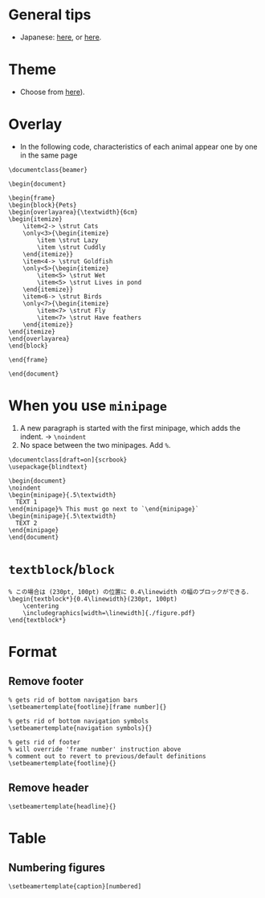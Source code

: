 # General tips
* Japanese: [here](http://neurodynamics.jp/etc/beamer), or [here](https://en.wikibooks.org/wiki/LaTeX/Presentations#Themes).

# Theme
* Choose from [here](http://deic.uab.es/~iblanes/beamer_gallery/)).

# Overlay
* In the following code, characteristics of each animal appear one by one in the same page

```
\documentclass{beamer}

\begin{document}

\begin{frame}
\begin{block}{Pets}
\begin{overlayarea}{\textwidth}{6cm}
\begin{itemize}
    \item<2-> \strut Cats
    \only<3>{\begin{itemize}
        \item \strut Lazy
        \item \strut Cuddly
    \end{itemize}}
    \item<4-> \strut Goldfish
    \only<5>{\begin{itemize}
        \item<5> \strut Wet
        \item<5> \strut Lives in pond
    \end{itemize}}
    \item<6-> \strut Birds
    \only<7>{\begin{itemize}
        \item<7> \strut Fly 
        \item<7> \strut Have feathers
    \end{itemize}}
\end{itemize}
\end{overlayarea}   
\end{block}

\end{frame}

\end{document}
```

# When you use `minipage`
1. A new paragraph is started with the first minipage, which adds the indent. -> `\noindent`
2. No space between the two minipages. Add `%`.

```
\documentclass[draft=on]{scrbook}
\usepackage{blindtext}

\begin{document}
\noindent
\begin{minipage}{.5\textwidth}
  TEXT 1
\end{minipage}% This must go next to `\end{minipage}`
\begin{minipage}{.5\textwidth}
  TEXT 2
\end{minipage}
\end{document}
```

# `textblock`/`block`
```
% この場合は (230pt, 100pt) の位置に 0.4\linewidth の幅のブロックができる．
\begin{textblock*}{0.4\linewidth}(230pt, 100pt)
    \centering
    \includegraphics[width=\linewidth]{./figure.pdf}
\end{textblock*}
```

# Format
## Remove footer

```
% gets rid of bottom navigation bars
\setbeamertemplate{footline}[frame number]{}

% gets rid of bottom navigation symbols
\setbeamertemplate{navigation symbols}{}

% gets rid of footer
% will override 'frame number' instruction above
% comment out to revert to previous/default definitions
\setbeamertemplate{footline}{}
```
## Remove header

```
\setbeamertemplate{headline}{}
```


# Table
## Numbering figures

```
\setbeamertemplate{caption}[numbered]

```


